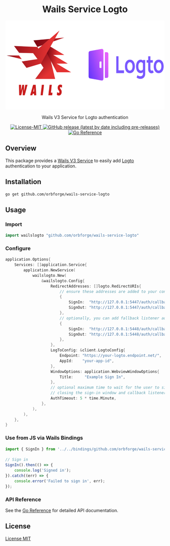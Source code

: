 <h1 align="center">Wails Service Logto</h1>

<p align="center">
  <img src="./wails-service-logto-logos.png" height="280" />
</p>

<p align="center">
  Wails V3 Service for Logto authentication
</p>

<p align="center">
  <a href="https://github.com/orbforge/wails-service-logto/blob/main/LICENSE">
    <img alt="License-MIT" src="https://img.shields.io/badge/License-MIT-yellow.svg"/>
  </a>
  <a href="https://github.com/orbforge/wails-service-logto/releases">
    <img alt="GitHub release (latest by date including pre-releases)" src="https://img.shields.io/github/v/release/orbforge/wails-service-logto?include_prereleases&sort=semver">
  </a>
  <a href="https://pkg.go.dev/github.com/orbforge/wails-service-logto">
    <img alt="Go Reference" src="https://pkg.go.dev/badge/github.com/orbforge/wails-logto-service.svg">
  </a>
</p>

## Overview

This package provides a [Wails V3 Service](https://v3alpha.wails.io/learn/services) to easily add [Logto](https://logto.io) authentication to your application.

## Installation

```bash
go get github.com/orbforge/wails-service-logto
```

## Usage

### Import
```go
import wailslogto "github.com/orbforge/wails-service-logto"
```

### Configure
```go
application.Options{
    Services: []application.Service{
        application.NewService(
            wailslogto.New(
                &wailslogto.Config{
                    RedirectAddresses: []logto.RedirectURIs{
                        // ensure these addresses are added to your configuration in Logto
                        {
                            SignIn:  "http://127.0.0.1:5447/auth/callback",
                            SignOut: "http://127.0.0.1:5447/auth/callback",
                        },
                        // optionally, you can add fallback listener addresses
                        {
                            SignIn:  "http://127.0.0.1:5448/auth/callback",
                            SignOut: "http://127.0.0.1:5448/auth/callback",
                        },
                    },
                    LogToConfig: &client.LogtoConfig{
                        Endpoint: "https://your-logto.endpoint.net/",
                        AppId:    "your-app-id",
                    },
                    WindowOptions: application.WebviewWindowOptions{
                        Title:     "Example Sign In",
                    },
                    // optional maximum time to wait for the user to sign in before
                    // closing the sign-in window and callback listener
                    AuthTimeout: 5 * time.Minute,
                },
            ),
        ),
    },
}
``` 

### Use from JS via Wails Bindings

```ts
import { SignIn } from '../../bindings/github.com/orbforge/wails-service-logto';

// Sign in
SignIn().then(() => {
    console.log('Signed in');
}).catch((err) => {
    console.error('Failed to sign in', err);
});
```

### API Reference

See the [Go Reference](https://pkg.go.dev/github.com/orbforge/wails-service-logto) for detailed API documentation.

## License

[License MIT](./LICENSE)
